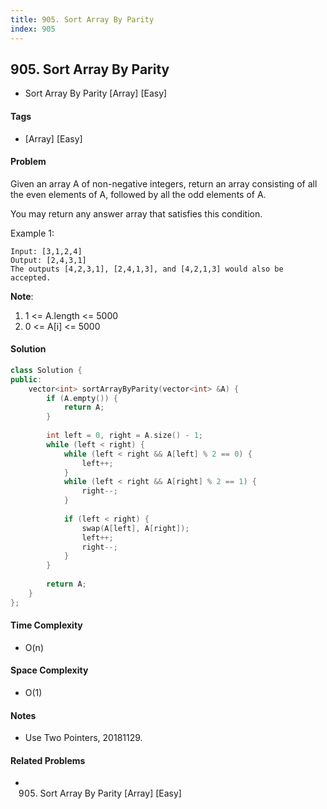```yaml
---
title: 905. Sort Array By Parity
index: 905
---
```


## 905. Sort Array By Parity
- Sort Array By Parity [Array] [Easy]

#### Tags
- [Array] [Easy]

#### Problem
Given an array A of non-negative integers, return an array consisting of all the even elements of A, followed by all the odd elements of A.

You may return any answer array that satisfies this condition.

Example 1:

    Input: [3,1,2,4]
    Output: [2,4,3,1]
    The outputs [4,2,3,1], [2,4,1,3], and [4,2,1,3] would also be accepted.

**Note**:

1. 1 <= A.length <= 5000
2. 0 <= A[i] <= 5000

#### Solution
``` C++
class Solution {
public:
    vector<int> sortArrayByParity(vector<int> &A) {
        if (A.empty()) {
            return A;
        }
        
        int left = 0, right = A.size() - 1;
        while (left < right) {
            while (left < right && A[left] % 2 == 0) {
                left++;
            }
            while (left < right && A[right] % 2 == 1) {
                right--;
            }
            
            if (left < right) {
                swap(A[left], A[right]);
                left++;
                right--;
            }
        }
        
        return A;
    }
};
```

#### Time Complexity
- O(n)

#### Space Complexity
- O(1)

#### Notes
- Use Two Pointers, 20181129.

#### Related Problems
- 905. Sort Array By Parity [Array] [Easy]
